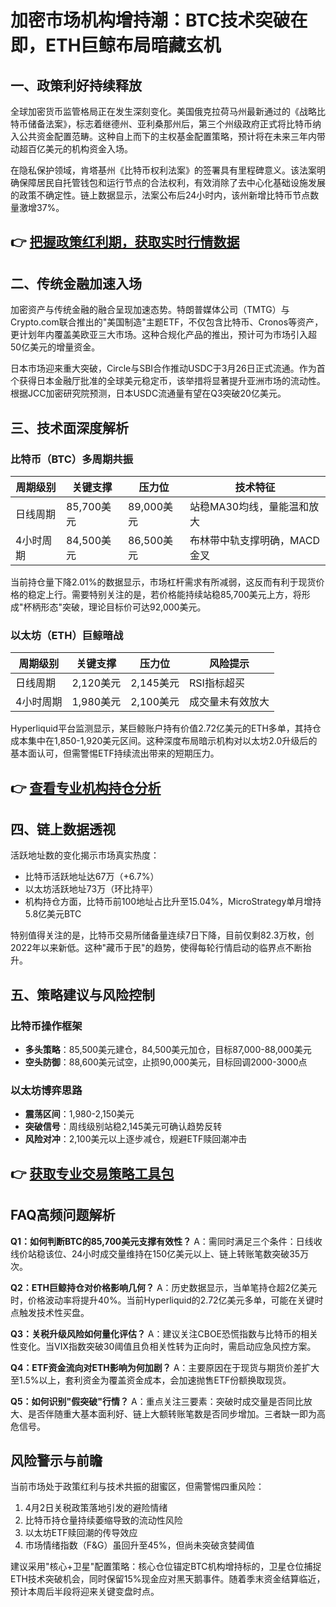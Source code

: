 # 加密市场机构增持潮：BTC技术突破在即，ETH巨鲸布局暗藏玄机

## 一、政策利好持续释放

全球加密货币监管格局正在发生深刻变化。美国俄克拉荷马州最新通过的《战略比特币储备法案》，标志着继德州、亚利桑那州后，第三个州级政府正式将比特币纳入公共资金配置范畴。这种自上而下的主权基金配置策略，预计将在未来三年内带动超百亿美元的机构资金入场。

在隐私保护领域，肯塔基州《比特币权利法案》的签署具有里程碑意义。该法案明确保障居民自托管钱包和运行节点的合法权利，有效消除了去中心化基础设施发展的政策不确定性。链上数据显示，法案公布后24小时内，该州新增比特币节点数量激增37%。

## 👉 [把握政策红利期，获取实时行情数据](https://bit.ly/okx_welcome)

## 二、传统金融加速入场

加密资产与传统金融的融合呈现加速态势。特朗普媒体公司（TMTG）与Crypto.com联合推出的"美国制造"主题ETF，不仅包含比特币、Cronos等资产，更计划年内覆盖美欧亚三大市场。这种合规化产品的推出，预计可为市场引入超50亿美元的增量资金。

日本市场迎来重大突破，Circle与SBI合作推动USDC于3月26日正式流通。作为首个获得日本金融厅批准的全球美元稳定币，该举措将显著提升亚洲市场的流动性。根据JCC加密研究院预测，日本USDC流通量有望在Q3突破20亿美元。

## 三、技术面深度解析

### 比特币（BTC）多周期共振

| 周期级别 | 关键支撑 | 压力位 | 技术特征 |
|---------|---------|-------|---------|
| 日线周期 | 85,700美元 | 89,000美元 | 站稳MA30均线，量能温和放大 |
| 4小时周期 | 84,500美元 | 86,500美元 | 布林带中轨支撑明确，MACD金叉 |

当前持仓量下降2.01%的数据显示，市场杠杆需求有所减弱，这反而有利于现货价格的稳定上行。需要特别关注的是，若价格能持续站稳85,700美元上方，将形成"杯柄形态"突破，理论目标价可达92,000美元。

### 以太坊（ETH）巨鲸暗战

| 周期级别 | 关键支撑 | 压力位 | 风险提示 |
|---------|---------|-------|---------|
| 日线周期 | 2,120美元 | 2,145美元 | RSI指标超买 |
| 4小时周期 | 1,980美元 | 2,100美元 | 成交量未有效放大 |

Hyperliquid平台监测显示，某巨鲸账户持有价值2.72亿美元的ETH多单，其持仓成本集中在1,850-1,920美元区间。这种深度布局暗示机构对以太坊2.0升级后的基本面认可，但需警惕ETF持续流出带来的短期压力。

## 👉 [查看专业机构持仓分析](https://bit.ly/okx_welcome)

## 四、链上数据透视

活跃地址数的变化揭示市场真实热度：
- 比特币活跃地址达67万（+6.7%）
- 以太坊活跃地址73万（环比持平）
- 机构持仓方面，比特币前100地址占比升至15.04%，MicroStrategy单月增持5.8亿美元BTC

特别值得关注的是，比特币交易所储备量连续7日下降，目前仅剩82.3万枚，创2022年以来新低。这种"藏币于民"的趋势，使得每轮行情启动的临界点不断抬升。

## 五、策略建议与风险控制

### 比特币操作框架
- **多头策略**：85,500美元建仓，84,500美元加仓，目标87,000-88,000美元
- **空头防御**：88,600美元试空，止损90,000美元，目标回调2000-3000点

### 以太坊博弈思路
- **震荡区间**：1,980-2,150美元
- **突破信号**：周线级别站稳2,145美元可确认趋势反转
- **风险对冲**：2,100美元以上逐步减仓，规避ETF赎回潮冲击

## 👉 [获取专业交易策略工具包](https://bit.ly/okx_welcome)

## FAQ高频问题解析

**Q1：如何判断BTC的85,700美元支撑有效性？**
A：需同时满足三个条件：日线收线价站稳该位、24小时成交量维持在150亿美元以上、链上转账笔数突破35万次。

**Q2：ETH巨鲸持仓对价格影响几何？**
A：历史数据显示，当单笔持仓超2亿美元时，价格波动率将提升40%。当前Hyperliquid的2.72亿美元多单，可能在关键时点触发技术性买盘。

**Q3：关税升级风险如何量化评估？**
A：建议关注CBOE恐慌指数与比特币的相关性变化。当VIX指数突破30阈值且负相关性转为正向时，需启动应急风控方案。

**Q4：ETF资金流向对ETH影响为何加剧？**
A：主要原因在于现货与期货价差扩大至1.5%以上，套利资金为覆盖资金成本，会加速抛售ETF份额换取现货。

**Q5：如何识别"假突破"行情？**
A：重点关注三要素：突破时成交量是否同比放大、是否伴随重大基本面利好、链上大额转账笔数是否同步增加。三者缺一即为高危信号。

## 风险警示与前瞻

当前市场处于政策红利与技术共振的甜蜜区，但需警惕四重风险：
1. 4月2日关税政策落地引发的避险情绪
2. 比特币持仓量持续萎缩导致的流动性风险
3. 以太坊ETF赎回潮的传导效应
4. 市场情绪指数（F&G）虽回升至45%，但尚未突破贪婪阈值

建议采用"核心+卫星"配置策略：核心仓位锚定BTC机构增持标的，卫星仓位捕捉ETH技术突破机会，同时保留15%现金应对黑天鹅事件。随着季末资金结算临近，预计本周后半段将迎来关键变盘时点。